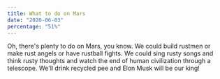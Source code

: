```yaml
---
title: What to do on Mars
date: "2020-06-03"
percentage: "51%"
---
```

Oh, there's plenty to do on Mars, you know. We could build rustmen or make rust angels or have rustball fights. We could sing rusty songs and think rusty thoughts and watch the end of human civilization through a telescope. We'll drink recycled pee and Elon Musk will be our king!